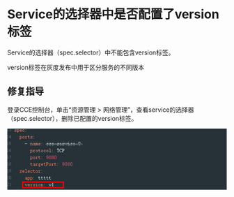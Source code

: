 # Service的选择器中是否配置了version标签<a name="istio_01_0067"></a>

Service的选择器（spec.selector）中不能包含version标签。

version标签在灰度发布中用于区分服务的不同版本

## 修复指导<a name="section1226116546472"></a>

登录CCE控制台，单击“资源管理 \> 网络管理”，查看service的选择器（spec.selector），删除已配置的version标签。

![](figures/unnaming-(43).png)


